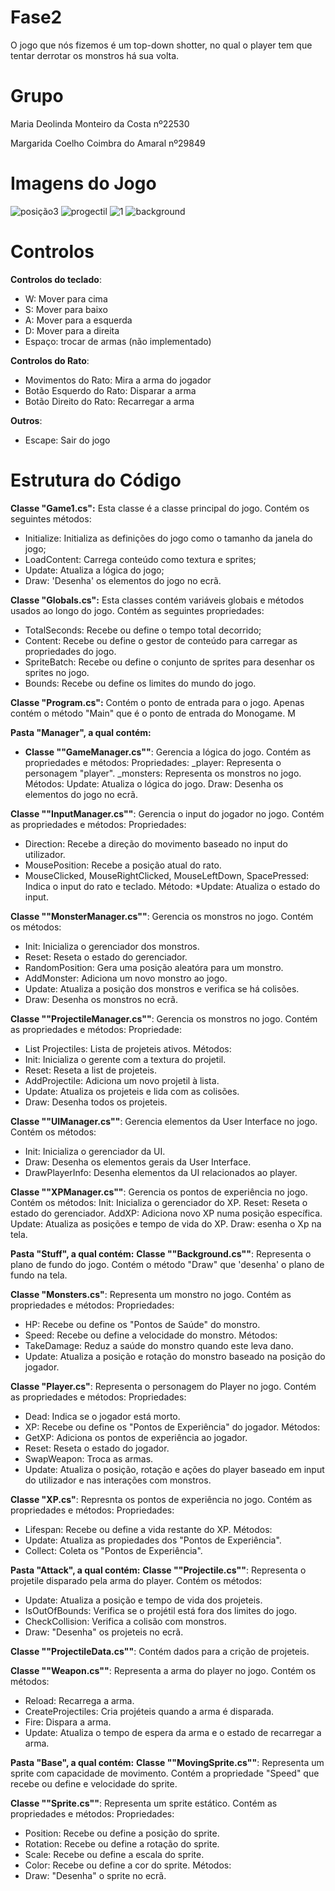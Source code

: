 # Fase2
O jogo que nós fizemos é um top-down shotter, no qual o player tem que tentar derrotar os monstros há sua volta.

# Grupo
Maria Deolinda Monteiro da Costa nº22530

Margarida Coelho Coimbra do Amaral nº29849

# Imagens do Jogo
![posição3](https://github.com/theseaweed2005/Fase1/assets/150022513/933182dd-6ed7-4e00-8ef1-abe0aa0bb533)
![progectil](https://github.com/theseaweed2005/Fase1/assets/150022513/53317ffb-4894-4021-a251-3a1074f3095c)
![1](https://github.com/theseaweed2005/Fase1/assets/150022513/03ab4861-4f5c-4060-8c7c-45b9d22487f1)
![background](https://github.com/theseaweed2005/Fase1/assets/150022513/dadba694-ea68-4502-8210-260bfd7ee57a)


# Controlos


**Controlos do teclado**:

* W: Mover para cima
* S: Mover para baixo
* A: Mover para a esquerda
* D: Mover para a direita
* Espaço: trocar de armas (não implementado)

**Controlos do Rato**:
* Movimentos do Rato: Mira a arma do jogador
* Botão Esquerdo do Rato: Disparar a arma
* Botão Direito do Rato: Recarregar a arma

**Outros**:
* Escape: Sair do jogo






# Estrutura do Código

**Classe "Game1.cs":** Esta classe é a classe principal do jogo. Contém os seguintes métodos:
* Initialize: Initializa as definições do jogo como o tamanho da janela do jogo;
* LoadContent: Carrega conteúdo como textura e sprites;
* Update: Atualiza a lógica do jogo;
* Draw: 'Desenha' os elementos do jogo no ecrã.


**Classe "Globals.cs":** Esta classes contém variáveis globais e métodos usados ao longo do jogo. Contém as seguintes propriedades:
* TotalSeconds: Recebe ou define o tempo total decorrido;
* Content: Recebe ou define o gestor de conteúdo para carregar as propriedades do jogo.
* SpriteBatch: Recebe ou define o conjunto de sprites para desenhar os sprites no jogo.
* Bounds: Recebe ou define os limites do mundo do jogo. 


**Classe "Program.cs":** Contém o ponto de entrada para o jogo. Apenas contém o método "Main" que é o ponto de entrada do Monogame. M





**Pasta "Manager", a qual contém:**
* **Classe ""GameManager.cs""**: Gerencia a lógica do jogo. Contém as propriedades e métodos:
Propriedades: 
_player: Representa o personagem "player".
_monsters: Representa os monstros no jogo.
Métodos:
Update: Atualiza o lógica do jogo.
Draw: Desenha os elementos do jogo no ecrã.


**Classe ""InputManager.cs""**: Gerencia o input do jogador no jogo. Contém as propriedades e métodos:
Propriedades: 
* Direction: Recebe a direção do movimento baseado no input do utilizador.
* MousePosition: Recebe a posição atual do rato.
* MouseClicked, MouseRightClicked, MouseLeftDown, SpacePressed: Indica o input do rato e teclado.
Método:
*Update: Atualiza o estado do input.


**Classe ""MonsterManager.cs""**: Gerencia os monstros no jogo. Contém os métodos:
* Init: Inicializa o gerenciador dos monstros. 
* Reset: Reseta o estado do gerenciador.
* RandomPosition: Gera uma posição aleatóra para um monstro.
* AddMonster: Adiciona um novo monstro ao jogo.
* Update: Atualiza a posição dos monstros e verifica se há colisões.
* Draw: Desenha os monstros no ecrã.


**Classe ""ProjectileManager.cs""**: Gerencia os monstros no jogo. Contém as propriedades e métodos:
Propriedade:
* List Projectiles: Lista de projeteis ativos.
Métodos:
* Init: Inicializa o gerente com a textura do projetil.
* Reset: Reseta a list de projeteis.
* AddProjectile: Adiciona um novo projetil à lista.
* Update: Atualiza os projeteis e lida com as colisões.
* Draw: Desenha todos os projeteis.

  
**Classe ""UIManager.cs""**: Gerencia elementos da User Interface no jogo. Contém os métodos:
* Init: Inicializa o gerenciador da UI.
* Draw: Desenha os elementos gerais da User Interface.
* DrawPlayerInfo: Desenha elementos da UI relacionados ao player.


**Classe ""XPManager.cs""**: Gerencia os pontos de experiência no jogo. Contém os métodos:
Init: Inicializa o gerenciador do XP.
Reset: Reseta o estado do gerenciador. 
AddXP: Adiciona novo XP numa posição específica.
Update: Atualiza as posições e tempo de vida do XP.
Draw: esenha o Xp na tela. 







**Pasta "Stuff", a qual contém:**
**Classe ""Background.cs""**: Representa o plano de fundo do jogo. Contém o método "Draw" que 'desenha' o plano de fundo na tela.


**Classe "Monsters.cs"**: Representa um monstro no jogo. Contém as propriedades e métodos:
Propriedades:
* HP: Recebe ou define os "Pontos de Saúde" do monstro.
* Speed: Recebe ou define a velocidade do monstro.
Métodos:
* TakeDamage: Reduz a saúde do monstro quando este leva dano. 
* Update: Atualiza a posição e rotação do monstro baseado na posição do jogador. 


**Classe "Player.cs"**: Representa o personagem do Player no jogo. Contém as propriedades e métodos:
Propriedades:
* Dead: Indica se o jogador está morto.
* XP: Recebe ou define os "Pontos de Experiência" do jogador.
Métodos:
* GetXP: Adiciona os pontos de experiência ao jogador. 
* Reset: Reseta o estado do jogador.
* SwapWeapon: Troca as armas.
* Update: Atualiza o posição, rotação e ações do player baseado em input do utilizador e nas interações com monstros.


**Classe "XP.cs"**: Represnta os pontos de experiência no jogo. Contém as propriedades e métodos:
Propriedades:
* Lifespan: Recebe ou define a vida restante do XP.
Métodos: 
* Update: Atualiza as propiedades dos "Pontos de Experiência".
* Collect: Coleta os "Pontos de Experiência".


**Pasta "Attack", a qual contém:**
**Classe ""Projectile.cs""**: Representa o projetile disparado pela arma do player. Contém os métodos:
* Update: Atualiza a posição e tempo de vida dos projeteis. 
* IsOutOfBounds: Verifica se o projétil está fora dos limites do jogo.
* CheckCollision: Verifica a colisão com monstros. 
* Draw: "Desenha" os projeteis no ecrã.


**Classe ""ProjectileData.cs""**: Contém dados para a crição de projeteis.


**Classe ""Weapon.cs""**: Representa a arma do player no jogo. Contém os métodos:
* Reload: Recarrega a arma.
* CreateProjectiles: Cria projéteis quando a arma é disparada. 
* Fire: Dispara a arma.
* Update: Atualiza o tempo de espera da arma e o estado de recarregar a arma.


**Pasta "Base", a qual contém:**
**Classe ""MovingSprite.cs""**: Representa um sprite com capacidade de movimento. Contém a propriedade "Speed" que recebe ou define e velocidade do sprite.


**Classe ""Sprite.cs""**: Representa um sprite estático. Contém as propriedades e métodos:
Propriedades: 
* Position: Recebe ou define a posição do sprite.
* Rotation: Recebe ou define a rotação do sprite.
* Scale: Recebe ou define a escala do sprite.
* Color: Recebe ou define a cor do sprite.
Métodos:
* Draw: "Desenha" o sprite no ecrã.



